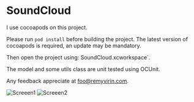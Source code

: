 SoundCloud
==========


I use cocoapods on this project.

Please run `pod install` before building the project. The latest version of cocoapods is required, an update may be mandatory.

Then open the project using: SoundCloud.xcworkspace`.

The model and some utils class are unit tested using OCUnit.

Any feedback appreciate at foo@remyvirin.com.



![Screeen1](https://raw.github.com/rvirin/SoundCloud/master/images/screen1.png)
![Screeen2](https://raw.github.com/rvirin/SoundCloud/master/images/screen2.png)
